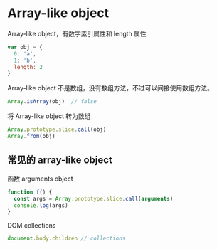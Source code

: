 # Array-like object

Array-like object，有数字索引属性和 length 属性

```js
var obj = {
  0: 'a',
  1: 'b',
  length: 2
}
```

Array-like object 不是数组，没有数组方法，不过可以间接使用数组方法。

```js
Array.isArray(obj)  // false
```

将 Array-like object 转为数组

```js
Array.prototype.slice.call(obj)
Array.from(obj)
```

## 常见的 array-like object

函数 arguments object

```js
function f() {
  const args = Array.prototype.slice.call(arguments)
  console.log(args)
}
```

DOM collections

```js
document.body.children // collections
```
